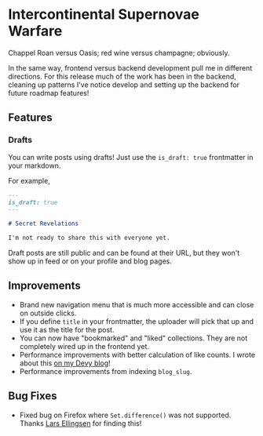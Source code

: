 # Intercontinental Supernovae Warfare

Chappel Roan versus Oasis; red wine versus champagne; obviously.

In the same way, frontend versus backend development pull me in different directions.
For this release much of the work has been in the backend, cleaning up patterns I've
notice develop and setting up the backend for future roadmap features!

## Features

### Drafts

You can write posts using drafts! Just use the `is_draft: true` frontmatter in your markdown.

For example,

```markdown
---
is_draft: true
---

# Secret Revelations

I'm not ready to share this with everyone yet.

```

Draft posts are still public and can be found at their URL, but they won't show up
in feed or on your profile and blog pages.

## Improvements

- Brand new navigation menu that is much more accessible and can close on outside clicks.
- If you define `title` in your frontmatter, the uploader will pick that up and use it as the title for the post.
- You can now have "bookmarked" and "liked" collections. They are not completely wired up in the frontend yet.
- Performance improvements with better calculation of like counts. I wrote about this [on my Devy blog](https://devy.page/field-theories/fixing-likes-on-devy)!
- Performance improvements from indexing `blog_slug`.

## Bug Fixes

- Fixed bug on Firefox where `Set.difference()` was not supported. Thanks [Lars Ellingsen]() for finding this!
